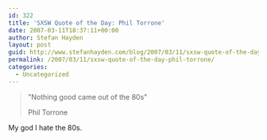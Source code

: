 ```yaml
---
id: 322
title: 'SXSW Quote of the Day: Phil Torrone'
date: 2007-03-11T18:37:11+00:00
author: Stefan Hayden
layout: post
guid: http://www.stefanhayden.com/blog/2007/03/11/sxsw-quote-of-the-day-phil-torrone/
permalink: /2007/03/11/sxsw-quote-of-the-day-phil-torrone/
categories:
  - Uncategorized
---
```

<blockquote><p>"Nothing good came out of the 80s"</p>
<p>Phil Torrone</p></blockquote>
<p>My god I hate the 80s.
</p>
